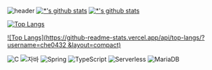 ![header](https://capsule-render.vercel.app/api?type=wave&color=auto&height=300&section=header&text=깃허브%20특강&fontSize=90)
[![*'s github stats](https://github-readme-stats.vercel.app/api?username=che0432)](https://github.com/che0432)
[![*'s github stats](https://github-readme-stats.vercel.app/api?username=che0432&show_icons=true&theme=radical)](https://github.com/che0432)

[![Top Langs](https://github-readme-stats.vercel.app/api/top-langs/?username=che0432)](https://github.com/che0432/github-readme-stats)

[![Top Langs](https://github-readme-stats.vercel.app/api/top-langs/?username=che0432 &layout=compact)](https://github.com/che0432/github-readme-stats)

![C](https://img.shields.io/badge/-C-123456?style=flat-square&logo=C&logoColor=black)
![자바](https://img.shields.io/badge/-자바-007396?style=flat&logo=Java&logoColor=ffffff)
![Spring](https://img.shields.io/badge/-Spring-6DB33F?style=for-the-badge&logo=Spring&logoColor=white)
![TypeScript](https://img.shields.io/badge/-TypeScript-3178C6?style=flat-square&logo=TypeScript&logoColor=white)
![Serverless](https://img.shields.io/badge/-Serverless-FD5750?style=flat-square&logo=Serverless&logoColor=magenta)
![MariaDB](https://img.shields.io/badge/-MariaDB-1F305F?style=flat-square&logo=mariadb&logoColor=white)
